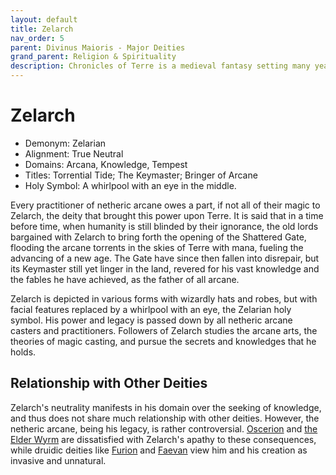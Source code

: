 ```yaml
---
layout: default
title: Zelarch
nav_order: 5
parent: Divinus Maioris - Major Deities
grand_parent: Religion & Spirituality
description: Chronicles of Terre is a medieval fantasy setting many years in the writing.
---
```


# Zelarch

- Demonym: Zelarian
- Alignment: True Neutral
- Domains: Arcana, Knowledge, Tempest
- Titles: Torrential Tide; The Keymaster; Bringer of Arcane
- Holy Symbol: A whirlpool with an eye in the middle.

Every practitioner of netheric arcane owes a part, if not all of their magic to Zelarch, the deity that brought this power upon Terre. It is said that in a time before time, when humanity is still blinded by their ignorance, the old lords bargained with Zelarch to bring forth the opening of the Shattered Gate, flooding the arcane torrents in the skies of Terre with mana, fueling the advancing of a new age. The Gate have since then fallen into disrepair, but its Keymaster still yet linger in the land, revered for his vast knowledge and the fables he have achieved, as the father of all arcane.

Zelarch is depicted in various forms with wizardly hats and robes, but with facial features replaced by a whirlpool with an eye, the Zelarian holy symbol. His power and legacy is passed down by all netheric arcane casters and practitioners. Followers of Zelarch studies the arcane arts, the theories of magic casting, and pursue the secrets and knowledges that he holds.

## Relationship with Other Deities

Zelarch's neutrality manifests in his domain over the seeking of knowledge, and thus does not share much relationship with other deities. However, the netheric arcane, being his legacy, is rather controversial. [Oscerion](Oscerion) and [the Elder Wyrm](../patronus/ElderWyrm) are dissatisfied with Zelarch's apathy to these consequences, while druidic deities like [Furion](Furion) and [Faevan](../patronus/Sylph&Faevan) view him and his creation as invasive and unnatural.